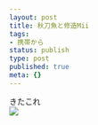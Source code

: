 ```yaml
---
layout: post
title: 秋刀魚と修造Mii
tags:
- 携帯から
status: publish
type: post
published: true
meta: {}
---
```

<div class="caption">きたこれ</div>
<div class="photo"><img src="http://wo.skr.jp/images/uploads/blog-photo-1173806434.28-0.jpg" /></div>

